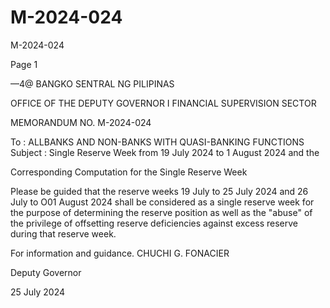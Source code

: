 # M-2024-024

M-2024-024

Page 1

—4@ BANGKO SENTRAL NG PILIPINAS

OFFICE OF THE DEPUTY GOVERNOR I FINANCIAL SUPERVISION SECTOR

MEMORANDUM NO. M-2024-024

To : ALLBANKS AND NON-BANKS WITH QUASI-BANKING FUNCTIONS Subject : Single Reserve Week from 19 July 2024 to 1 August 2024 and the

Corresponding Computation for the Single Reserve Week

Please be guided that the reserve weeks 19 July to 25 July 2024 and 26 July to O01 August 2024 shall be considered as a single reserve week for the purpose of determining the reserve position as well as the "abuse" of the privilege of offsetting reserve deficiencies against excess reserve during that reserve week.

For information and guidance.  CHUCHI G. FONACIER

Deputy Governor

25 July 2024
